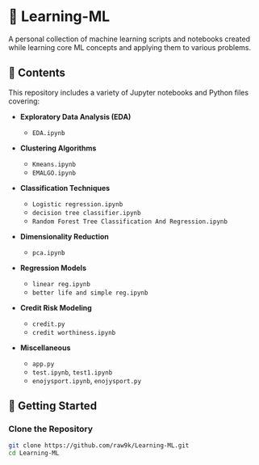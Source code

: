 # 🧠 Learning-ML

A personal collection of machine learning scripts and notebooks created while learning core ML concepts and applying them to various problems.

## 📁 Contents

This repository includes a variety of Jupyter notebooks and Python files covering:

- **Exploratory Data Analysis (EDA)**  
  - `EDA.ipynb`

- **Clustering Algorithms**  
  - `Kmeans.ipynb`  
  - `EMALGO.ipynb`

- **Classification Techniques**  
  - `Logistic regression.ipynb`  
  - `decision tree classifier.ipynb`  
  - `Random Forest Tree Classification And Regression.ipynb`

- **Dimensionality Reduction**  
  - `pca.ipynb`

- **Regression Models**  
  - `linear reg.ipynb`  
  - `better life and simple reg.ipynb`

- **Credit Risk Modeling**  
  - `credit.py`  
  - `credit worthiness.ipynb`

- **Miscellaneous**  
  - `app.py`  
  - `test.ipynb`, `test1.ipynb`  
  - `enojysport.ipynb`, `enojysport.py`

## 🚀 Getting Started

### Clone the Repository

```bash
git clone https://github.com/raw9k/Learning-ML.git
cd Learning-ML
